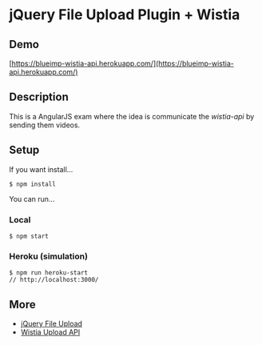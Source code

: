 # jQuery File Upload Plugin + Wistia

## Demo

[https://blueimp-wistia-api.herokuapp.com/](https://blueimp-wistia-api.herokuapp.com/)

## Description

This is a AngularJS exam where the idea is communicate the *wistia-api* by sending them videos.

## Setup

If you want install...

```
$ npm install
```

You can run...

### Local

```
$ npm start
```

### Heroku (simulation)

```
$ npm run heroku-start
// http://localhost:3000/
```

## More

 - [jQuery File Upload](https://github.com/blueimp/jQuery-File-Upload)
 - [Wistia Upload API](https://wistia.com/doc/upload-api)
